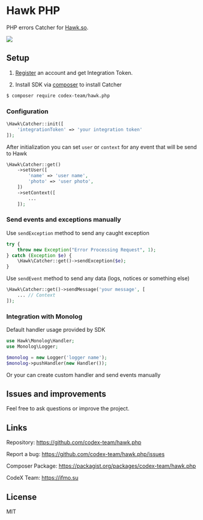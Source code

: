# Hawk PHP

PHP errors Catcher for [Hawk.so](https://hawk.so).

![](https://capella.pics/image/4c6e5fee-da7e-4bc5-a898-f19d12acb005)

## Setup

1. [Register](https://hawk.so/join) an account and get Integration Token.

2. Install SDK via [composer](https://getcomposer.org) to install Catcher

```bash
$ composer require codex-team/hawk.php
```

### Configuration

```php
\Hawk\Catcher::init([
    'integrationToken' => 'your integration token'
]);
```

After initialization you can set `user` or `context` for any event that will be send to Hawk

```php
\Hawk\Catcher::get()
    ->setUser([
        'name' => 'user name',
        'photo' => 'user photo',
    ])
    ->setContext([
        ...
    ]);
```


### Send events and exceptions manually

Use `sendException` method to send any caught exception

```php
try {
    throw new Exception("Error Processing Request", 1);
} catch (Exception $e) {
    \Hawk\Catcher::get()->sendException($e);
}
```

Use `sendEvent` method to send any data (logs, notices or something else)

```php
\Hawk\Catcher::get()->sendMessage('your message', [
    ... // Context
]);
```

### Integration with Monolog

Default handler usage provided by SDK

```php
use Hawk\Monolog\Handler;
use Monolog\Logger;

$monolog = new Logger('logger name');
$monolog->pushHandler(new Handler());
```

Or your can create custom handler and send events manually

## Issues and improvements

Feel free to ask questions or improve the project.

## Links

Repository: https://github.com/codex-team/hawk.php

Report a bug: https://github.com/codex-team/hawk.php/issues

Composer Package: https://packagist.org/packages/codex-team/hawk.php

CodeX Team: https://ifmo.su

## License

MIT
